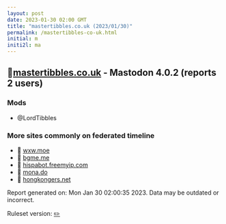 ```yaml
---
layout: post
date: 2023-01-30 02:00 GMT
title: "mastertibbles.co.uk (2023/01/30)"
permalink: /mastertibbles-co-uk.html
initial: m
initi2l: ma
---
```


## 🐘[mastertibbles.co.uk](https://mastertibbles.co.uk) - Mastodon 4.0.2 (reports 2 users)

### Mods
 * @LordTibbles

### More sites commonly on federated timeline

* 🐘 [wxw.moe](/wxw-moe.html)
* 🐘 [bgme.me](/bgme-me.html)
* 🐘 [hispabot.freemyip.com](/hispabot-freemyip-com.html)
* 🐘 [mona.do](/mona-do.html)
* 🐘 [hongkongers.net](/hongkongers-net.html)

Report generated on: Mon Jan 30 02:00:35 2023. Data may be outdated or incorrect.

Ruleset version: [✏️](/version-pencil)
